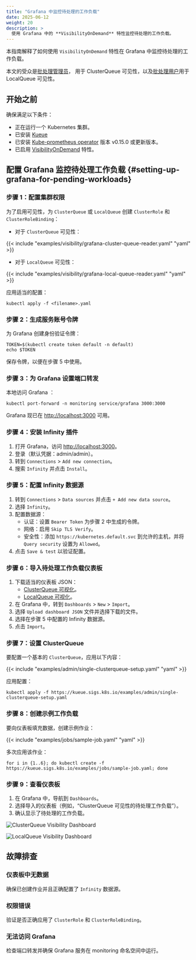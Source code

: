 ```yaml
---
title: "Grafana 中监控待处理的工作负载"
date: 2025-06-12
weight: 20
description: >
  使用 Grafana 中的 **VisibilityOnDemand** 特性监控待处理的工作负载。
---
```


本指南解释了如何使用 `VisibilityOnDemand` 特性在 Grafana 中监控待处理的工作负载。

本文的受众是[批处理管理员](/zh-CN/docs/tasks#batch-administrator)，
用于 ClusterQueue 可见性，以及[批处理用户](/zh-cn/docs/tasks#batch-user)用于 LocalQueue 可见性。

## 开始之前

确保满足以下条件：

- 正在运行一个 Kubernetes 集群。
- 已安装 [Kueue](/zh-CN/docs/installation)
- 已安装 [Kube-prometheus operator](https://github.com/prometheus-operator/kube-prometheus/blob/main/README.md#quickstart)
  版本 v0.15.0 或更新版本。
- 已启用 [VisibilityOnDemand](/zh-CN/docs/tasks/manage/monitor_pending_workloads/pending_workloads_on_demand/#monitor-pending-workloads-on-demand) 特性。

## 配置 Grafana 监控待处理工作负载   {#setting-up-grafana-for-pending-workloads}

### 步骤 1：配置集群权限

为了启用可见性，为 `ClusterQueue` 或 `LocalQueue` 创建 `ClusterRole` 和 `ClusterRoleBinding`：

- 对于 `ClusterQueue` 可见性：

{{< include "examples/visibility/grafana-cluster-queue-reader.yaml" "yaml" >}}

- 对于 `LocalQueue` 可见性：

{{< include "examples/visibility/grafana-local-queue-reader.yaml" "yaml" >}}

应用适当的配置：

```shell
kubectl apply -f <filename>.yaml
```

### 步骤 2：生成服务账号令牌

为 Grafana 创建身份验证令牌：

```shell
TOKEN=$(kubectl create token default -n default)
echo $TOKEN
```

保存令牌，以便在步骤 5 中使用。

### 步骤 3：为 Grafana 设置端口转发

本地访问 Grafana ：

```shell
kubectl port-forward -n monitoring service/grafana 3000:3000
```

Grafana 现已在 [http://localhost:3000](http://localhost:3000) 可用。

### 步骤 4：安装 Infinity 插件

1. 打开 Grafana，访问 [http://localhost:3000](http://localhost:3000)。
2. 登录（默认凭据：admin/admin）。
3. 转到 `Connections` > `Add new connection`。
4. 搜索 `Infinity` 并点击 `Install`。

### 步骤 5：配置 Infinity 数据源

1. 转到 `Connections` > `Data sources` 并点击 `+ Add new data source`。
2. 选择 `Infinity`。
3. 配置数据源：
    - 认证：设置 `Bearer Token` 为步骤 2 中生成的令牌。
    - 网络：启用 `Skip TLS Verify`。
    - 安全性：添加 `https://kubernetes.default.svc` 到允许的主机，并将 `Query security` 设置为 `Allowed`。
4. 点击 `Save & test` 以验证配置。

### 步骤 6：导入待处理工作负载仪表板

1. 下载适当的仪表板 JSON：
    - [ClusterQueue 可视化](examples/visibility/pending-workloads-for-cluster-queue-visibility-dashboard.json)。
    - [LocalQueue 可视化](examples/visibility/pending-workloads-for-local-queue-visibility-dashboard.json)。
2. 在 Grafana 中，转到 `Dashboards` > `New` > `Import`。
3. 选择 `Upload dashboard JSON` 文件并选择下载的文件。
4. 选择在步骤 5 中配置的 Infinity 数据源。
5. 点击 `Import`。

### 步骤 7：设置 ClusterQueue

要配置一个基本的 `ClusterQueue`，应用以下内容：

{{< include "examples/admin/single-clusterqueue-setup.yaml" "yaml" >}}

应用配置：

```shell
kubectl apply -f https://kueue.sigs.k8s.io/examples/admin/single-clusterqueue-setup.yaml
```

### 步骤 8：创建示例工作负载

要向仪表板填充数据，创建示例作业：

{{< include "examples/jobs/sample-job.yaml" "yaml" >}}

多次应用该作业：

```shell
for i in {1..6}; do kubectl create -f https://kueue.sigs.k8s.io/examples/jobs/sample-job.yaml; done
```

### 步骤 9：查看仪表板

1. 在 Grafana 中，导航到 `Dashboards`。
2. 选择导入的仪表板（例如，“ClusterQueue 可见性的待处理工作负载”）。
3. 确认显示了待处理的工作负载。

![ClusterQueue Visibility Dashboard](/images/pending-workloads-for-cluster-queue-visibility-dashboard.png)

![LocalQueue Visibility Dashboard](/images/pending-workloads-for-local-queue-visibility-dashboard.png)

## 故障排查

### 仪表板中无数据

确保已创建作业并且正确配置了 `Infinity` 数据源。

### 权限错误

验证是否正确应用了 `ClusterRole` 和 `ClusterRoleBinding`。

### 无法访问 Grafana

检查端口转发并确保 Grafana 服务在 monitoring 命名空间中运行。
